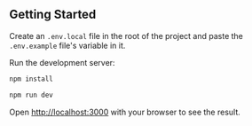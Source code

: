 ## Getting Started

Create an `.env.local` file in the root of the project and paste the `.env.example` file's variable in it.

Run the development server:

```bash
npm install

npm run dev
```

Open [http://localhost:3000](http://localhost:3000) with your browser to see the result.
